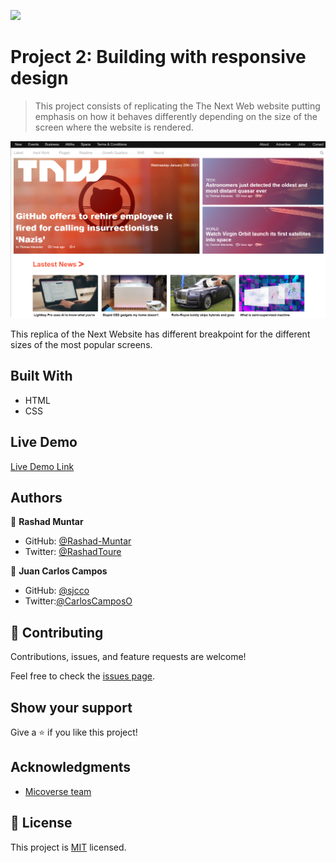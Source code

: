 ![](https://img.shields.io/badge/Microverse-blueviolet)

# Project 2: Building with responsive design

> This project consists of replicating the The Next Web website putting emphasis on how it behaves differently depending on the size of the screen where the website is rendered.

![screenshot](./assets/images/app_screenshot.png)

This replica of the Next Website has different breakpoint for the different sizes of the most popular screens.

## Built With

- HTML
- CSS

## Live Demo

[Live Demo Link](https://rashad-muntar.github.io/the-new-web/)


## Authors

👤 **Rashad Muntar**

- GitHub: [@Rashad-Muntar](https://github.com/Rashad-Muntar)
- Twitter: [@RashadToure](https://twitter.com/twitterhandle)

👤 **Juan Carlos Campos**

- GitHub: [@sjcco](https://github.com/sjcco)
- Twitter:[@CarlosCamposO](https://twitter.com/CarlosCamposO)

## 🤝 Contributing

Contributions, issues, and feature requests are welcome!

Feel free to check the [issues page](issues/).

## Show your support

Give a ⭐️ if you like this project!

## Acknowledgments

- [Micoverse team](https://microverse.pathwright.com/library/new-technical-curriculum/177956/path/step/104246979/)

## 📝 License

This project is [MIT](lic.url) licensed.
